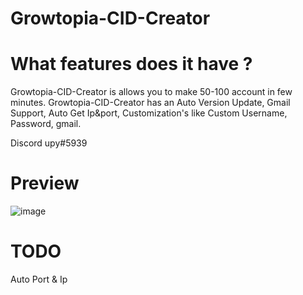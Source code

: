# Growtopia-CID-Creator

# What features does it have ?

Growtopia-CID-Creator is allows you to make 50-100 account in few minutes. Growtopia-CID-Creator has an Auto Version Update, Gmail Support, Auto Get Ip&port, Customization's like Custom Username, Password, gmail.

Discord upy#5939

# Preview
![image](https://user-images.githubusercontent.com/83706783/147497134-5d68a203-cd75-47cb-8885-1efc0f4bd614.png)

# TODO
Auto Port & Ip
